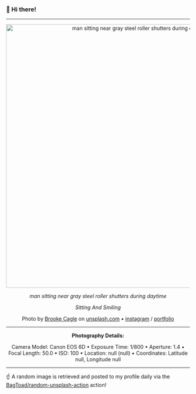 ### 👋 Hi there!

----
<div align="center">
  <img width="720" src="https://images.unsplash.com/photo-1489980557514-251d61e3eeb6?crop=entropy&cs=tinysrgb&fit=max&fm=jpg&ixid=M3w1NTI0NDl8MHwxfHJhbmRvbXx8fHx8fHx8fDE3MDU4NzYzNjJ8&ixlib=rb-4.0.3&q=80&w=1080" alt="man sitting near gray steel roller shutters during daytime">
  
  <em>man sitting near gray steel roller shutters during daytime</em>
  
  <em>Sitting And Smiling</em>

  Photo by [Brooke Cagle]([portfolio](https://www.tributarystudio.co/)) on [unsplash.com](https://unsplash.com/) • [instagram](https://instagram.com/tributarystudio.co) / [portfolio](https://www.tributarystudio.co/)

  ---
  
  **Photography Details:**

Camera Model: Canon EOS 6D • Exposure Time: 1/800 • Aperture: 1.4 • Focal Length: 50.0 • ISO: 100 • Location: null (null) • Coordinates: Latitude null, Longitude null

</div>

----

☝️ A random image is retrieved and posted to my profile daily via the [BagToad/random-unsplash-action](https://github.com/BagToad/random-unsplash-action) action!
